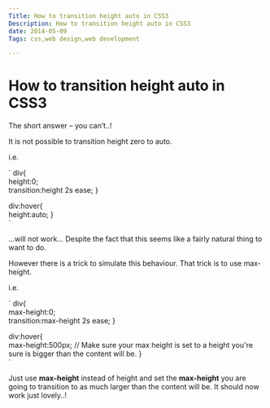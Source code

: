 ```yaml
---
Title: How to transition height auto in CSS3
Description: How to transition height auto in CSS3
date: 2014-05-09
Tags: css,web design,web development

---
```


# How to transition height auto in CSS3

The short answer – you can’t..!

It is not possible to transition height zero to auto.

i.e.

`
div{  
    height:0;  
    transition:height 2s ease;
}  

div:hover{  
    height:auto;
}  
`

…will not work… Despite the fact that this seems like a fairly natural thing to want to do.

However there is a trick to simulate this behaviour. That trick is to use max-height.

i.e.

` div{  
    max-height:0;  
    transition:max-height 2s ease;
}  

div:hover{  
    max-height:500px; // Make sure your max height is set to a height you're sure is bigger than the content will be.
}  
`

Just use **max-height** instead of height and set the **max-height** you are going to transition to as much larger than the content will be. It should now work just lovely..!
